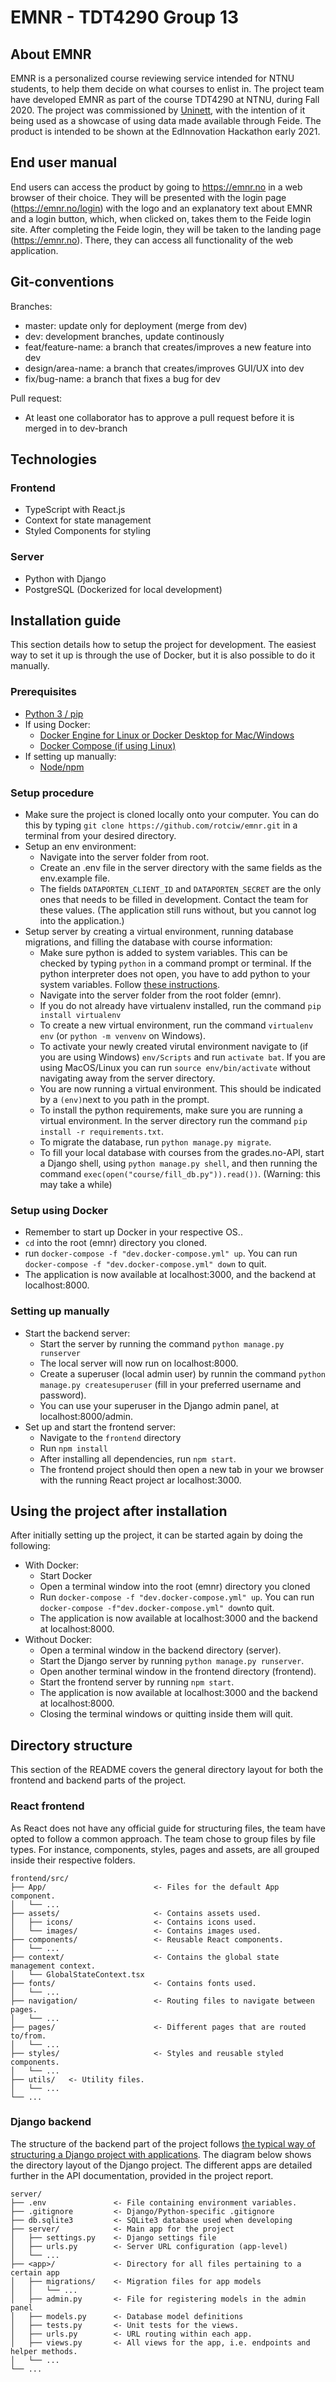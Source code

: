 # EMNR - TDT4290 Group 13

## About EMNR
EMNR is a personalized course reviewing service intended for NTNU students, to help them decide on what courses to enlist in. The project team have developed EMNR as part of the course TDT4290 at NTNU, during Fall 2020. The project was commissioned by [Uninett](https://www.uninett.no/), with the intention of it being used as a showcase of using data made available through Feide. The product is intended to be shown at the EdInnovation Hackathon early 2021.

## End user manual
End users can access the product by going to https://emnr.no in a web browser of their choice. They will be presented with the login page (https://emnr.no/login) with the logo and an explanatory text about EMNR and a login button, which, when clicked on, takes them to the Feide login site. After completing the Feide login, they will be taken to the landing page (https://emnr.no). There, they can access all functionality of the web application.

## Git-conventions

Branches:

- master: update only for deployment (merge from dev)
- dev: development branches, update continously
- feat/feature-name: a branch that creates/improves a new feature into dev
- design/area-name: a branch that creates/improves GUI/UX into dev
- fix/bug-name: a branch that fixes a bug for dev

Pull request:

- At least one collaborator has to approve a pull request before it is merged in to dev-branch

## Technologies
### Frontend
- TypeScript with React.js
- Context for state management
- Styled Components for styling

### Server
- Python with Django
- PostgreSQL (Dockerized for local development)

## Installation guide
This section details how to setup the project for development. The easiest way to set it up is through the use of Docker, but it is also possible to do it manually.

### Prerequisites
- [Python 3 / pip](https://www.python.org/downloads/)
- If using Docker:
  - [Docker Engine for Linux or Docker Desktop for Mac/Windows](https://docs.docker.com/engine/install/)
  - [Docker Compose (if using Linux)](https://docs.docker.com/compose/install/)
- If setting up manually:
  - [Node/npm](https://nodejs.org/en/download/)

### Setup procedure
- Make sure the project is cloned locally onto your computer. You can do this by typing
`git clone https://github.com/rotciw/emnr.git`
in a terminal from your desired directory.
- Setup an env environment:
  - Navigate into the server folder from root.
  - Create an .env file in the server directory with the same fields as the env.example file.
  - The fields `DATAPORTEN_CLIENT_ID` and `DATAPORTEN_SECRET` are the only ones that needs to be filled in development. Contact the team for these values. (The application still runs without, but you cannot log into the application.)
- Setup server by creating a virtual environment, running database migrations, and filling the database with
course information:
  - Make sure python is added to system variables. This can be checked by typing `python` in a command prompt or terminal. If the python interpreter does not open, you have to add python to your system variables. Follow [these instructions](https://projects.raspberrypi.org/en/projects/using-pip-on-windows/4).
  - Navigate into the server folder from the root folder (emnr).
  - If you do not already have virtualenv installed, run the command `pip install virtualenv`
  - To create a new virtual environment,  run the command `virtualenv env` (or `python -m venvenv` on Windows).
  - To activate your newly created virutal environment navigate to (if you are using Windows) `env/Scripts` and run `activate bat`. If you are using MacOS/Linux you can run `source env/bin/activate` without navigating away from the server directory.
  - You are now running a virtual environment. This should be indicated by a `(env)`next to you path in the prompt.
  - To install the python requirements, make sure you are running a virtual environment. In the server directory run the command `pip install -r requirements.txt`.
  - To migrate the database, run `python manage.py migrate`.
  - To fill your local database with courses from the grades.no-API, start a Django shell, using `python manage.py shell`, and then running the command `exec(open("course/fill_db.py")).read())`. (Warning: this may take a while)

### Setup using Docker
- Remember to start up Docker in your respective OS..
- `cd` into the root (emnr) directory you cloned.
- run `docker-compose -f "dev.docker-compose.yml" up`.
You can run `docker-compose -f "dev.docker-compose.yml" down` to quit.
- The application is now available at localhost:3000, and the backend at localhost:8000.

### Setting up manually
- Start the backend server:
  - Start the server by running the command `python manage.py runserver`
  - The local server will now run on localhost:8000.
  - Create a superuser (local admin user) by runnin the command
  `python manage.py createsuperuser` (fill in your preferred username and password).
  - You can use your superuser in the Django admin panel, at localhost:8000/admin.
- Set up and start the frontend server:
  - Navigate to the `frontend` directory
  - Run `npm install`
  - After installing all dependencies, run `npm start`.
  - The frontend project should then open a new tab in your we browser with the running React project ar localhost:3000.

## Using the project after installation
After initially setting up the project, it can be started again by doing the following: 
- With Docker:
  - Start Docker
  - Open a terminal window into the root (emnr) directory you cloned
  - Run `docker-compose -f "dev.docker-compose.yml" up`. You can run `docker-compose -f"dev.docker-compose.yml" down`to quit.
  - The application is now available at localhost:3000 and the backend at localhost:8000.
- Without Docker:
  - Open a terminal window in the backend directory (server).
  - Start the Django server by running `python manage.py runserver`.
  - Open another terminal window in the frontend directory (frontend).
  - Start the frontend server by running `npm start`.
  - The application is now available at localhost:3000 and the backend at localhost:8000.
  - Closing the terminal windows or quitting inside them will quit.

## Directory structure
This section of the README covers the general directory layout for both the frontend and backend parts of the project.

### React frontend
As React does not have any official guide for structuring files, the team have opted to follow a common approach. The team chose to group files by file types. For instance, components, styles, pages and assets, are all grouped inside their respective folders.
```
frontend/src/
├── App/                        <- Files for the default App component.
│   └── ...    
├── assets/                     <- Contains assets used.
│   ├── icons/                  <- Contains icons used.
│   └── images/                 <- Contains images used.
├── components/                 <- Reusable React components.
│   └── ...    
├── context/                    <- Contains the global state management context. 
│   └── GlobalStateContext.tsx
├── fonts/                      <- Contains fonts used.
│   └── ...    
├── navigation/                 <- Routing files to navigate between pages.
│   └── ...    
├── pages/                      <- Different pages that are routed to/from.
│   └── ...    
├── styles/                     <- Styles and reusable styled components.
│   └── ...    
├── utils/   <- Utility files.
│   └── ...    
└── ...
```

### Django backend
The structure of the backend part of the project follows [the typical way of structuring a Django project with applications](https://www.askpython.com/django/django-app-structure-project-structure). The diagram below shows the directory layout of the Django project. The different apps are detailed further in the API documentation, provided in the project report.
```
server/
├── .env               <- File containing environment variables.
├── .gitignore         <- Django/Python-specific .gitignore
├── db.sqlite3         <- SQLite3 database used when developing
├── server/            <- Main app for the project
│   ├── settings.py    <- Django settings file
│   ├── urls.py        <- Server URL configuration (app-level)
│   └── ...
├── <app>/             <- Directory for all files pertaining to a certain app
│   ├── migrations/    <- Migration files for app models
│   │   └── ...
│   ├── admin.py       <- File for registering models in the admin panel
│   ├── models.py      <- Database model definitions
│   ├── tests.py       <- Unit tests for the views.
│   ├── urls.py        <- URL routing within each app.
│   ├── views.py       <- All views for the app, i.e. endpoints and helper methods.
│   └── ...
└── ...
```
